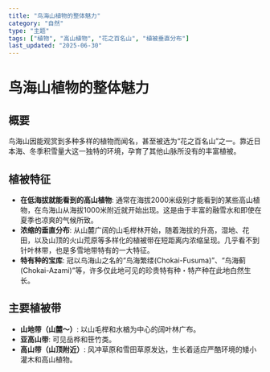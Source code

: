 ```yaml
---
title: "鸟海山植物的整体魅力"
category: "自然"
type: "主题"
tags: ["植物", "高山植物", "花之百名山", "植被垂直分布"]
last_updated: "2025-06-30"
---
```


# 鸟海山植物的整体魅力

## 概要
鸟海山因能观赏到多种多样的植物而闻名，甚至被选为“花之百名山”之一。靠近日本海、冬季积雪量大这一独特的环境，孕育了其他山脉所没有的丰富植被。

## 植被特征
- **在低海拔就能看到的高山植物**: 通常在海拔2000米级别才能看到的某些高山植物，在鸟海山从海拔1000米附近就开始出现。这是由于丰富的融雪水和即使在夏季也凉爽的气候所致。
- **浓缩的垂直分布**: 从山麓广阔的山毛榉林开始，随着海拔的升高，湿地、花田，以及山顶的火山荒原等多样化的植被带在短距离内浓缩呈现。几乎看不到针叶林带，也是多雪地带特有的一大特征。
- **特有种的宝库**: 冠以鸟海山之名的“鸟海繁缕(Chokai-Fusuma)”、“鸟海蓟(Chokai-Azami)”等，许多仅此地可见的珍贵特有种・特产种在此地白然生长。

## 主要植被带
- **山地带（山麓～）**: 以山毛榉和水楢为中心的阔叶林广布。
- **亚高山带**: 可见岳桦和笹竹类。
- **高山带（山顶附近）**: 风冲草原和雪田草原发达，生长着适应严酷环境的矮小灌木和高山植物。